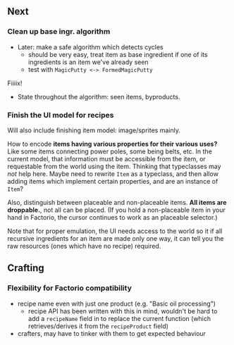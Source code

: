 ## Next
### Clean up base ingr. algorithm
  * Later: make a safe algorithm which detects cycles
    * should be very easy, treat item as base ingredient if one of its
      ingredients is an item we've already seen
    * test with `MagicPutty <-> FormedMagicPutty`

Fiiiix!

  * State throughout the algorithm: seen items, byproducts.

### Finish the UI model for recipes
Will also include finishing item model: image/sprites mainly.

How to encode **items having various properties for their various uses?** Like
some items connecting power poles, some being belts, etc. In the current model,
that information must be accessible from the item, or requestable from the world
using the item. Thinking that typeclasses may *not* help here. Maybe need to
rewrite `Item` as a typeclass, and then allow adding items which implement
certain properties, and are an instance of `Item`?

Also, distinguish between placeable and non-placeable items. **All items are
droppable.**, not all can be placed. (If you hold a non-placeable item in your
hand in Factorio, the cursor continues to work as an placeable selector.)

Note that for proper emulation, the UI needs access to the world so it if all
recursive ingredients for an item are made only one way, it can tell you the raw
resources (ones which have no recipe) required.

## Crafting
### Flexibility for Factorio compatibility
  * recipe name even with just one product (e.g. "Basic oil processing")
    * recipe API has been written with this in mind, wouldn't be hard to add a
      `recipeName` field in to replace the current function (which
      retrieves/derives it from the `recipeProduct` field)
  * crafters, may have to tinker with them to get expected behaviour
